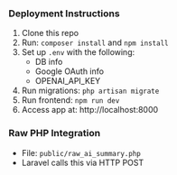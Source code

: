 ### Deployment Instructions

1. Clone this repo
2. Run: `composer install` and `npm install`
3. Set up `.env` with the following:
   - DB info
   - Google OAuth info
   - OPENAI_API_KEY
4. Run migrations: `php artisan migrate`
5. Run frontend: `npm run dev`
6. Access app at: http://localhost:8000

### Raw PHP Integration
- File: `public/raw_ai_summary.php`
- Laravel calls this via HTTP POST
